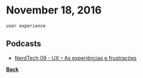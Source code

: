 # November 18, 2016

`user experience`

## Podcasts

- [NerdTech 09 - UX – As experiências e frustrações](https://jovemnerd.com.br/nerdcast/nerdtech/ux/)


[__Back__](../README.md#nov)
